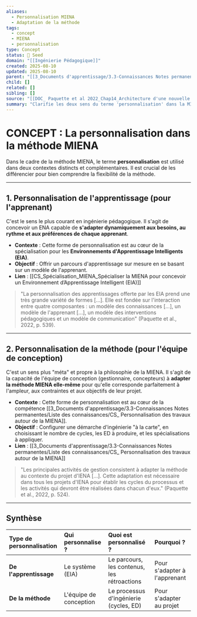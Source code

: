 ```yaml
---
aliases:
  - Personnalisation MIENA
  - Adaptation de la méthode
tags:
  - concept
  - MIENA
  - personnalisation
type: Concept
status: 🌱 Seed
domain: "[[Ingénierie Pédagogique]]"
created: 2025-08-10
updated: 2025-08-10
parent: "[[3_Documents d'apprentissage/3.3-Connaissances Notes permanentes/Liste des connaissances/CS_ Personnalisation des travaux autour de la MIENA]]"
child: []
related: []
sibling: []
source: "[[DOC_ Paquette et al 2022_Chap14_Architecture d'une nouvelle méthode d'ingénierie des ENA_ MIENA]]"
summary: "Clarifie les deux sens du terme 'personnalisation' dans la MIENA : l'adaptation de l'apprentissage pour l'apprenant (EIA) et l'adaptation de la méthode pour l'équipe de conception."
---
```


# CONCEPT : La personnalisation dans la méthode MIENA

Dans le cadre de la méthode MIENA, le terme **personnalisation** est utilisé dans deux contextes distincts et complémentaires. Il est crucial de les différencier pour bien comprendre la flexibilité de la méthode.

---

## 1. Personnalisation de l'apprentissage (pour l'apprenant)

C'est le sens le plus courant en ingénierie pédagogique. Il s'agit de concevoir un ENA capable de **s'adapter dynamiquement aux besoins, au rythme et aux préférences de chaque apprenant**.

- **Contexte** : Cette forme de personnalisation est au cœur de la spécialisation pour les **Environnements d'Apprentissage Intelligents (EIA)**.
- **Objectif** : Offrir un parcours d'apprentissage sur mesure en se basant sur un modèle de l'apprenant.
- **Lien** : [[CS_Spécialisation_MIENA_Spécialiser la MIENA pour concevoir un Environnement d’Apprentissage Intelligent (EIA)]]

> "La personnalisation des apprentissages offerte par les EIA prend une très grande variété de formes [...]. Elle est fondée sur l'interaction entre quatre composantes : un modèle des connaissances [...], un modèle de l'apprenant [...], un modèle des interventions pédagogiques et un modèle de communication" (Paquette et al., 2022, p. 539).

---

## 2. Personnalisation de la méthode (pour l'équipe de conception)

C'est un sens plus "méta" et propre à la philosophie de la MIENA. Il s'agit de la capacité de l'équipe de conception (gestionnaire, concepteurs) à **adapter la méthode MIENA elle-même** pour qu'elle corresponde parfaitement à l'ampleur, aux contraintes et aux objectifs de leur projet.

- **Contexte** : Cette forme de personnalisation est au cœur de la compétence [[3_Documents d'apprentissage/3.3-Connaissances Notes permanentes/Liste des connaissances/CS_ Personnalisation des travaux autour de la MIENA]].
- **Objectif** : Configurer une démarche d'ingénierie "à la carte", en choisissant le nombre de cycles, les ED à produire, et les spécialisations à appliquer.
- **Lien** : [[3_Documents d'apprentissage/3.3-Connaissances Notes permanentes/Liste des connaissances/CS_ Personnalisation des travaux autour de la MIENA]]

> "Les principales activités de gestion consistent à adapter la méthode au contexte du projet d'IENA [...]. Cette adaptation est nécessaire dans tous les projets d'IENA pour établir les cycles du processus et les activités qui devront être réalisées dans chacun d'eux." (Paquette et al., 2022, p. 524).

---

## Synthèse

| Type de personnalisation | **Qui** personnalise ? | **Quoi** est personnalisé ?                 | **Pourquoi** ?               |
| :----------------------- | :--------------------- | :------------------------------------------ | :--------------------------- |
| **De l'apprentissage**   | Le système (EIA)       | Le parcours, les contenus, les rétroactions | Pour s'adapter à l'apprenant |
| **De la méthode**        | L'équipe de conception | Le processus d'ingénierie (cycles, ED)      | Pour s'adapter au projet     |